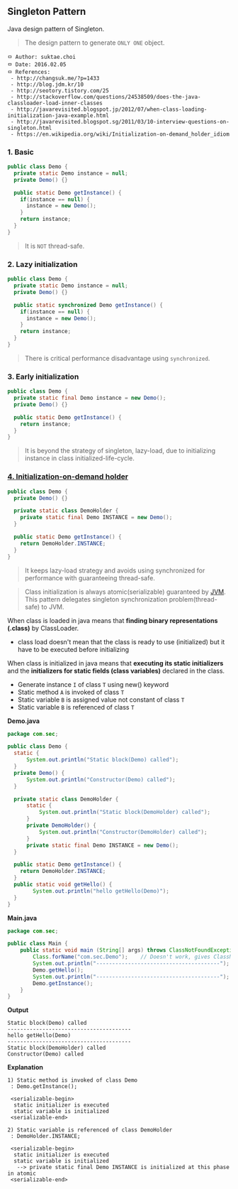## Singleton Pattern
Java design pattern of Singleton.

> The design pattern to generate `ONLY ONE` object.

```
ㅁ Author: suktae.choi
ㅁ Date: 2016.02.05
ㅁ References:
 - http://changsuk.me/?p=1433
 - http://blog.jdm.kr/10
 - http://seotory.tistory.com/25
 - http://stackoverflow.com/questions/24538509/does-the-java-classloader-load-inner-classes
 - http://javarevisited.blogspot.jp/2012/07/when-class-loading-initialization-java-example.html
 - http://javarevisited.blogspot.sg/2011/03/10-interview-questions-on-singleton.html
 - https://en.wikipedia.org/wiki/Initialization-on-demand_holder_idiom
```

### 1. Basic

```java
public class Demo {
  private static Demo instance = null;
  private Demo() {}

  public static Demo getInstance() {
    if(instance == null) {
      instance = new Demo();
    }
    return instance;
  }    
}
```
> It is `NOT` thread-safe.

### 2. Lazy initialization

```java
public class Demo {
  private static Demo instance = null;
  private Demo() {}

  public static synchronized Demo getInstance() {
    if(instance == null) {
      instance = new Demo();
    }
    return instance;
  }
}
```

> There is critical performance disadvantage using `synchronized`.

### 3. Early initialization

```java
public class Demo {
  private static final Demo instance = new Demo();
  private Demo() {}

  public static Demo getInstance() {
    return instance;
  }
}
```

> It is beyond the strategy of singleton, lazy-load, due to initializing instance in class initialized-life-cycle.

### [4. Initialization-on-demand holder](https://en.wikipedia.org/wiki/Initialization-on-demand_holder_idiom)

```java
public class Demo {
  private Demo() {}

  private static class DemoHolder {
    private static final Demo INSTANCE = new Demo();
  }

  public static Demo getInstance() {
    return DemoHolder.INSTANCE;
  }  
}
```

> It keeps lazy-load strategy and avoids using synchronized for performance with guaranteeing thread-safe.

> Class initialization is always atomic(serializable) guaranteed by [JVM](http://docs.oracle.com/javase/specs/jls/se7/html/jls-12.html). This pattern delegates singleton synchronization problem(thread-safe) to JVM.

When class is loaded in java means that **finding binary representations (.class)** by ClassLoader.
 - class load doesn't mean that the class is ready to use (initialized) but it have to be executed before initializing

When class is initialized in java means that **executing its static initializers** and the **initializers for static fields (class variables)** declared in the class.
 - Generate instance `I` of class `T` using new() keyword
 - Static method `A` is invoked of class `T`
 - Static variable `B` is assigned value not constant of class `T`
 - Static variable `B` is referenced of class `T`

**Demo.java**
```java
package com.sec;

public class Demo {
  static {
	  System.out.println("Static block(Demo) called");
  }
  private Demo() {
	  System.out.println("Constructor(Demo) called");
  }

  private static class DemoHolder {
	  static {
		  System.out.println("Static block(DemoHolder) called");
	  }
	  private DemoHolder() {
		  System.out.println("Constructor(DemoHolder) called");
	  }
	  private static final Demo INSTANCE = new Demo();
  }

  public static Demo getInstance() {
    return DemoHolder.INSTANCE;
  }
  public static void getHello() {
	    System.out.println("hello getHello(Demo)");
  }  
}
```

**Main.java**
```java
package com.sec;

public class Main {
    public static void main (String[] args) throws ClassNotFoundException, InstantiationException, IllegalAccessException {
        Class.forName("com.sec.Demo");    // Doesn't work, gives ClassNotFoundException
        System.out.println("---------------------------------------");
        Demo.getHello();
        System.out.println("---------------------------------------");
        Demo.getInstance();
    }
}
```

**Output**
```
Static block(Demo) called
---------------------------------------
hello getHello(Demo)
---------------------------------------
Static block(DemoHolder) called
Constructor(Demo) called
```

**Explanation**
```
1) Static method is invoked of class Demo
 : Demo.getInstance();

 <serializable-begin>
  static initializer is executed
  static variable is initialized
 <serializable-end>

2) Static variable is referenced of class DemoHolder
 : DemoHolder.INSTANCE;

 <serializable-begin>
  static initializer is executed
  static variable is initialized
   --> private static final Demo INSTANCE is initialized at this phase in atomic
 <serializable-end>
 ```
